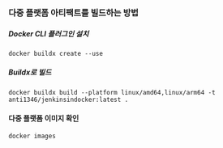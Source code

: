 ### 다중 플랫폼 아티팩트를 빌드하는 방법
##### Docker CLI 플러그인 설치
```
docker buildx create --use
```
##### Buildx로 빌드
```
docker buildx build --platform linux/amd64,linux/arm64 -t anti1346/jenkinsindocker:latest .
```
#### 다중 플랫폼 이미지 확인
```
docker images
```
